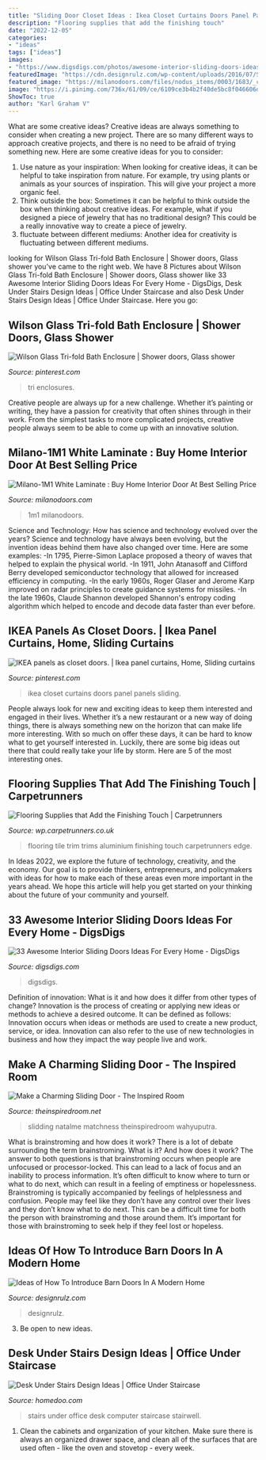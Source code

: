 ```yaml
---
title: "Sliding Door Closet Ideas : Ikea Closet Curtains Doors Panel Panels Sliding"
description: "Flooring supplies that add the finishing touch"
date: "2022-12-05"
categories:
- "ideas"
tags: ["ideas"]
images:
- "https://www.digsdigs.com/photos/awesome-interior-sliding-doors-ideas-for-every-home-10.jpg"
featuredImage: "https://cdn.designrulz.com/wp-content/uploads/2016/07/Sliding-BarnDoors-designrulz-4.jpg"
featured_image: "https://milanodoors.com/files/nodus_items/0003/1683/_cache/fit900x900-gal_image-1683-1368531337.jpg"
image: "https://i.pinimg.com/736x/61/09/ce/6109ce3b4b2f40de5bc8f046606d7b37.jpg"
ShowToc: true
author: "Karl Graham V"
---
```



What are some creative ideas?
Creative ideas are always something to consider when creating a new project. There are so many different ways to approach creative projects, and there is no need to be afraid of trying something new. Here are some creative ideas for you to consider: 
1. Use nature as your inspiration: When looking for creative ideas, it can be helpful to take inspiration from nature. For example, try using plants or animals as your sources of inspiration. This will give your project a more organic feel. 
2. Think outside the box: Sometimes it can be helpful to think outside the box when thinking about creative ideas. For example, what if you designed a piece of jewelry that has no traditional design? This could be a really innovative way to create a piece of jewelry. 
3. fluctuate between different mediums: Another idea for creativity is fluctuating between different mediums.

	

		
looking for Wilson Glass Tri-fold Bath Enclosure | Shower doors, Glass shower you've came to the right web. We have 8 Pictures about Wilson Glass Tri-fold Bath Enclosure | Shower doors, Glass shower like 33 Awesome Interior Sliding Doors Ideas For Every Home - DigsDigs, Desk Under Stairs Design Ideas | Office Under Staircase and also Desk Under Stairs Design Ideas | Office Under Staircase. Here you go:
		
    
## Wilson Glass Tri-fold Bath Enclosure | Shower Doors, Glass Shower

<img loading=lazy src="https://i.pinimg.com/736x/61/09/ce/6109ce3b4b2f40de5bc8f046606d7b37.jpg" onerror="this.onerror=null;this.src='https://tse4.mm.bing.net/th?id=OIP.sSVhDUR_pURSq-C2ul5RpQHaNK&amp;pid=15.1';" alt="Wilson Glass Tri-fold Bath Enclosure | Shower doors, Glass shower">

_Source: pinterest.com_

>tri enclosures. 

	

Creative people are always up for a new challenge. Whether it’s painting or writing, they have a passion for creativity that often shines through in their work. From the simplest tasks to more complicated projects, creative people always seem to be able to come up with an innovative solution.

    
## Milano-1M1 White Laminate : Buy Home Interior Door At Best Selling Price

<img loading=lazy src="https://milanodoors.com/files/nodus_items/0003/1683/_cache/fit900x900-gal_image-1683-1368531337.jpg" onerror="this.onerror=null;this.src='https://tse2.mm.bing.net/th?id=OIP.3CBEJeUp0wvqYqXubbc-zAHaJ4&amp;pid=15.1';" alt="Milano-1M1 White Laminate : Buy Home Interior Door At Best Selling Price">

_Source: milanodoors.com_

>1m1 milanodoors. 

	

Science and Technology: How has science and technology evolved over the years?
Science and technology have always been evolving, but the invention ideas behind them have also changed over time. Here are some examples: 
-In 1795, Pierre-Simon Laplace proposed a theory of waves that helped to explain the physical world. 
-In 1911, John Atanasoff and Clifford Berry developed semiconductor technology that allowed for increased efficiency in computing. 
-In the early 1960s, Roger Glaser and Jerome Karp improved on radar principles to create guidance systems for missiles.
-In the late 1960s, Claude Shannon developed Shannon's entropy coding algorithm which helped to encode and decode data faster than ever before.

    
## IKEA Panels As Closet Doors. | Ikea Panel Curtains, Home, Sliding Curtains

<img loading=lazy src="https://i.pinimg.com/736x/06/8c/ef/068cef103bbaf8b004735040b1ad9477.jpg" onerror="this.onerror=null;this.src='https://tse2.mm.bing.net/th?id=OIP.U1qvEPhpTtDbqkGla4IvhgHaJ3&amp;pid=15.1';" alt="IKEA panels as closet doors. | Ikea panel curtains, Home, Sliding curtains">

_Source: pinterest.com_

>ikea closet curtains doors panel panels sliding. 

	

People always look for new and exciting ideas to keep them interested and engaged in their lives. Whether it’s a new restaurant or a new way of doing things, there is always something new on the horizon that can make life more interesting. With so much on offer these days, it can be hard to know what to get yourself interested in. Luckily, there are some big ideas out there that could really take your life by storm. Here are 5 of the most interesting ones.

    
## Flooring Supplies That Add The Finishing Touch | Carpetrunners

<img loading=lazy src="https://wp.carpetrunners.co.uk/wp-content/uploads/2017/02/Nisheen.jpg" onerror="this.onerror=null;this.src='https://tse4.mm.bing.net/th?id=OIP.j2v85HdAV6d9jToKOQDE2wHaJ6&amp;pid=15.1';" alt="Flooring Supplies that Add the Finishing Touch | Carpetrunners">

_Source: wp.carpetrunners.co.uk_

>flooring tile trim trims aluminium finishing touch carpetrunners edge. 

	

In Ideas 2022, we explore the future of technology, creativity, and the economy. Our goal is to provide thinkers, entrepreneurs, and policymakers with ideas for how to make each of these areas even more important in the years ahead. We hope this article will help you get started on your thinking about the future of your community and yourself.

    
## 33 Awesome Interior Sliding Doors Ideas For Every Home - DigsDigs

<img loading=lazy src="https://www.digsdigs.com/photos/awesome-interior-sliding-doors-ideas-for-every-home-10.jpg" onerror="this.onerror=null;this.src='https://tse1.mm.bing.net/th?id=OIP.9uwzXFhRNerlob25hOwCgwHaKH&amp;pid=15.1';" alt="33 Awesome Interior Sliding Doors Ideas For Every Home - DigsDigs">

_Source: digsdigs.com_

>digsdigs. 

	

Definition of innovation: What is it and how does it differ from other types of change?
Innovation is the process of creating or applying new ideas or methods to achieve a desired outcome. It can be defined as follows: 
Innovation occurs when ideas or methods are used to create a new product, service, or idea. Innovation can also refer to the use of new technologies in business and how they impact the way people live and work.

    
## Make A Charming Sliding Door - The Inspired Room

<img loading=lazy src="https://theinspiredroom.net/wp-content/uploads/2012/01/laundry-room-makeover-sliding-door.jpg" onerror="this.onerror=null;this.src='https://tse4.mm.bing.net/th?id=OIP.8CMguHrLd9p2Shw_MQ7RCQHaLH&amp;pid=15.1';" alt="Make a Charming Sliding Door - The Inspired Room">

_Source: theinspiredroom.net_

>slidding natalme matchness theinspiredroom wahyuputra. 

	

What is brainstroming and how does it work?
There is a lot of debate surrounding the term brainstroming. What is it? And how does it work? The answer to both questions is that brainstroming occurs when people are unfocused or processor-locked. This can lead to a lack of focus and an inability to process information. It’s often difficult to know where to turn or what to do next, which can result in a feeling of emptiness or hopelessness.
Brainstroming is typically accompanied by feelings of helplessness and confusion. People may feel like they don’t have any control over their lives and they don’t know what to do next. This can be a difficult time for both the person with brainstroming and those around them. It’s important for those with brainstroming to seek help if they feel lost or hopeless.

    
## Ideas Of How To Introduce Barn Doors In A Modern Home

<img loading=lazy src="https://cdn.designrulz.com/wp-content/uploads/2016/07/Sliding-BarnDoors-designrulz-4.jpg" onerror="this.onerror=null;this.src='https://tse2.mm.bing.net/th?id=OIP.B0osv0hDvsAvc-XZmm3w8wHaKA&amp;pid=15.1';" alt="Ideas of How To Introduce Barn Doors In A Modern Home">

_Source: designrulz.com_

>designrulz. 

	

3. Be open to new ideas.

    
## Desk Under Stairs Design Ideas | Office Under Staircase

<img loading=lazy src="http://www.homedoo.com/wp-content/uploads/2013/06/home-office-under-stairs-10.jpg" onerror="this.onerror=null;this.src='https://tse4.mm.bing.net/th?id=OIP.rVawF6wELvaAeafxJOfIZQAAAA&amp;pid=15.1';" alt="Desk Under Stairs Design Ideas | Office Under Staircase">

_Source: homedoo.com_

>stairs under office desk computer staircase stairwell. 

	

1. Clean the cabinets and organization of your kitchen. Make sure there is always an organized drawer space, and clean all of the surfaces that are used often - like the oven and stovetop - every week.

